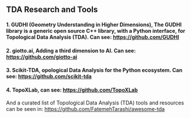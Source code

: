 ## TDA Research and Tools

#### 1. GUDHI (Geometry Understanding in Higher Dimensions), The GUDHI library is a generic open source C++ library, with a Python interface, for Topological Data Analysis (TDA). Can see: https://github.com/GUDHI

#### 2. giotto.ai, Adding a third dimension to AI. Can see: https://github.com/giotto-ai

#### 3.  Scikit-TDA, opological Data Analysis for the Python ecosystem. Can see: https://github.com/scikit-tda

#### 4. TopoXLab, can see: https://github.com/TopoXLab

And a curated list of Topological Data Analysis (TDA) tools and resources can be seen in: https://github.com/FatemehTarashi/awesome-tda
